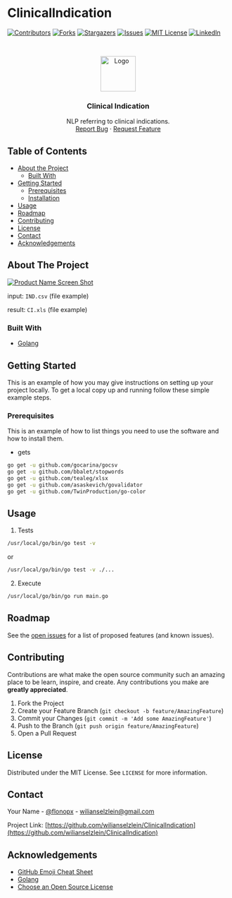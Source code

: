 # ClinicalIndication


<!--
*** Thanks for checking out this README Template. If you have a suggestion that would
*** make this better, please fork the repo and create a pull request or simply open
*** an issue with the tag "enhancement".
*** Thanks again! Now go create something AMAZING! :D
-->


<!-- PROJECT SHIELDS -->
<!--
*** I'm using markdown "reference style" links for readability.
*** Reference links are enclosed in brackets [ ] instead of parentheses ( ).
*** See the bottom of this document for the declaration of the reference variables
*** for contributors-url, forks-url, etc. This is an optional, concise syntax you may use.
*** https://www.markdownguide.org/basic-syntax/#reference-style-links
-->
[![Contributors][contributors-shield]][contributors-url]
[![Forks][forks-shield]][forks-url]
[![Stargazers][stars-shield]][stars-url]
[![Issues][issues-shield]][issues-url]
[![MIT License][license-shield]][license-url]
[![LinkedIn][linkedin-shield]][linkedin-url]



<!-- PROJECT LOGO -->
<br />
<p align="center">
  <a href="https://github.com/wilianselzlein">
    <img src="https://raw.githubusercontent.com/wilianselzlein/Best-README-Template/master/images/logo.png" alt="Logo" width="80" height="80">
  </a>

  <h3 align="center">Clinical Indication</h3>

  <p align="center">
    NLP referring to clinical indications.
    <br />
    <a href="https://github.com/wilianselzlein/ClinicalIndication/issues">Report Bug</a>
    ·
    <a href="https://github.com/wilianselzlein/ClinicalIndication/issues">Request Feature</a>
  </p>
</p>



<!-- TABLE OF CONTENTS -->
## Table of Contents

* [About the Project](#about-the-project)
  * [Built With](#built-with)
* [Getting Started](#getting-started)
  * [Prerequisites](#prerequisites)
  * [Installation](#installation)
* [Usage](#usage)
* [Roadmap](#roadmap)
* [Contributing](#contributing)
* [License](#license)
* [Contact](#contact)
* [Acknowledgements](#acknowledgements)



<!-- ABOUT THE PROJECT -->
## About The Project

[![Product Name Screen Shot][product-screenshot]](https://github.com/wilianselzlein/ClinicalIndication)

input:  `IND.csv` (file example)

result:  `CI.xls` (file example)

### Built With


* [Golang](https://golang.org)



<!-- GETTING STARTED -->
## Getting Started

This is an example of how you may give instructions on setting up your project locally.
To get a local copy up and running follow these simple example steps.

### Prerequisites

This is an example of how to list things you need to use the software and how to install them.
* gets
```sh
go get -u github.com/gocarina/gocsv
go get -u github.com/bbalet/stopwords
go get -u github.com/tealeg/xlsx
go get -u github.com/asaskevich/govalidator
go get -u github.com/TwinProduction/go-color
```


<!-- USAGE EXAMPLES -->
## Usage


1. Tests

```sh
/usr/local/go/bin/go test -v
```
or 

```sh
/usr/local/go/bin/go test -v ./...
```

2. Execute

```sh
/usr/local/go/bin/go run main.go
```


<!-- ROADMAP -->
## Roadmap

See the [open issues](https://github.com/wilianselzlein/ClinicalIndication/issues) for a list of proposed features (and known issues).



<!-- CONTRIBUTING -->
## Contributing

Contributions are what make the open source community such an amazing place to be learn, inspire, and create. Any contributions you make are **greatly appreciated**.

1. Fork the Project
2. Create your Feature Branch (`git checkout -b feature/AmazingFeature`)
3. Commit your Changes (`git commit -m 'Add some AmazingFeature'`)
4. Push to the Branch (`git push origin feature/AmazingFeature`)
5. Open a Pull Request



<!-- LICENSE -->
## License

Distributed under the MIT License. See `LICENSE` for more information.



<!-- CONTACT -->
## Contact

Your Name - [@flonopx](https://twitter.com/flonopx) - wilianselzlein@gmail.com

Project Link: [https://github.com/wilianselzlein/ClinicalIndication](https://github.com/wilianselzlein/ClinicalIndication)



<!-- ACKNOWLEDGEMENTS -->
## Acknowledgements
* [GitHub Emoji Cheat Sheet](https://www.webpagefx.com/tools/emoji-cheat-sheet)
* [Golang](https://golang.org/)
* [Choose an Open Source License](https://choosealicense.com)


<!-- MARKDOWN LINKS & IMAGES -->
<!-- https://www.markdownguide.org/basic-syntax/#reference-style-links -->
[contributors-shield]: https://img.shields.io/github/contributors/othneildrew/Best-README-Template.svg?style=flat-square
[contributors-url]: https://github.com/wilianselzlein/ClinicalIndication/graphs/contributors
[forks-shield]: https://img.shields.io/github/forks/othneildrew/Best-README-Template.svg?style=flat-square
[forks-url]: https://github.com/wilianselzlein/ClinicalIndication/network/members
[stars-shield]: https://img.shields.io/github/stars/othneildrew/Best-README-Template.svg?style=flat-square
[stars-url]: https://github.com/wilianselzlein/ClinicalIndication/stargazers
[issues-shield]: https://img.shields.io/github/issues/othneildrew/Best-README-Template.svg?style=flat-square
[issues-url]: https://github.com/wilianselzlein/ClinicalIndication/issues
[license-shield]: https://img.shields.io/github/license/othneildrew/Best-README-Template.svg?style=flat-square
[license-url]: https://github.com/wilianselzlein/ClinicalIndication/blob/master/LICENSE.txt
[linkedin-shield]: https://img.shields.io/badge/-LinkedIn-black.svg?style=flat-square&logo=linkedin&colorB=555
[linkedin-url]: https://linkedin.com/in/wilianselzlein
[product-screenshot]: https://raw.githubusercontent.com/wilianselzlein/Best-README-Template/master/images/screenshot.png

